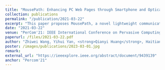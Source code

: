 ```yaml
---
title: "MousePath: Enhancing PC Web Pages through Smartphone and Optical Mouse"
collection: publications
permalink: "/publication/2021-03-22"
excerpt: "This paper proposes MousePath, a novel lightweight communication system between PC web pages and smartphones. MousePath works by putting the optical mouse on top of the smartphone's screen, then its transmission starts and is instantly finished without association and pairing friction. It encodes data into the movement of smartphone's display content and leverages the optical mouse of the computer to sense the movement for decoding the data. We prototype and evaluate the system with commercial computers and smartphones. A key benefit of MousePath is that it can be seamlessly integrated into web pages. Two representative web applications, i.e., sensor sharing and message sharing, have been developed to demonstrate MousePath's potential in enhancing PC web page functionalities."
date: "2021-03-22"
venue: "PerCom'21: IEEE International Conference on Pervasive Computing and Communications, 2021"
paperurl: /files/2021-03-22.pdf
author: "Zhiwei Wang, Yihui Yan, <strong>Qianyi Huang</strong>, Haitian Ren, Yizhou Zhang, Zhice Yang"
poster: /images/publications/2023-03-01.jpg
remark:
external_url: "https://ieeexplore.ieee.org/abstract/document/9439139"
anchor: "Percom'21"
---
```

